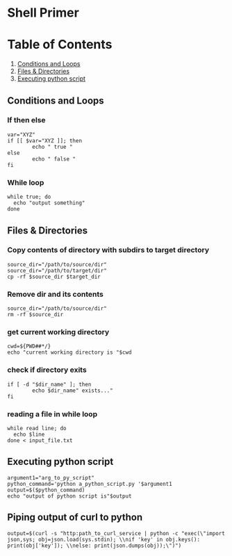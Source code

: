 # Shell Primer
# Table of Contents
1. [Conditions and Loops](#conditions-and-loops)
2. [Files & Directories](#files--directories)
3. [Executing python script](#executing-python-script )

## Conditions and Loops
### If then else
```shell
var="XYZ"
if [[ $var="XYZ ]]; then
		echo " true "		
else
		echo " false "		
fi
```
### While loop
```shell
while true; do   
  echo "output something"
done 
```
## Files & Directories
### Copy contents of directory with subdirs to target directory
```shell
source_dir="/path/to/source/dir"
source_dir="/path/to/target/dir"
cp -rf $source_dir $target_dir
```
### Remove dir and its contents
```shell
source_dir="/path/to/source/dir"
rm -rf $source_dir
```
### get current working directory
```shell
cwd=${PWD##*/}
echo "current working directory is "$cwd
```
### check if directory exits
```shell
if [ -d "$dir_name" ]; then
		echo $dir_name" exists..."		
fi
```
### reading a file in while loop
```shell
while read line; do   
  echo $line
done < input_file.txt
```
## Executing python script 
```shell
argument1="arg_to_py_script"
python_command='python a_python_script.py '$argument1
output=$($python_command)		
echo "output of python script is"$output
```
## Piping output of curl to python 
```shell
output=$(curl -s "http:path_to_curl_service | python -c "exec(\"import json,sys; obj=json.load(sys.stdin); \\nif 'key' in obj.keys(): print(obj['key']); \\nelse: print(json.dumps(obj));\")")		
```
